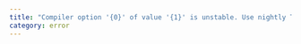 ```yaml
---
title: "Compiler option '{0}' of value '{1}' is unstable. Use nightly TypeScript to silence this error. Try updating with 'npm install -D typescript@next'."
category: error
---
```

